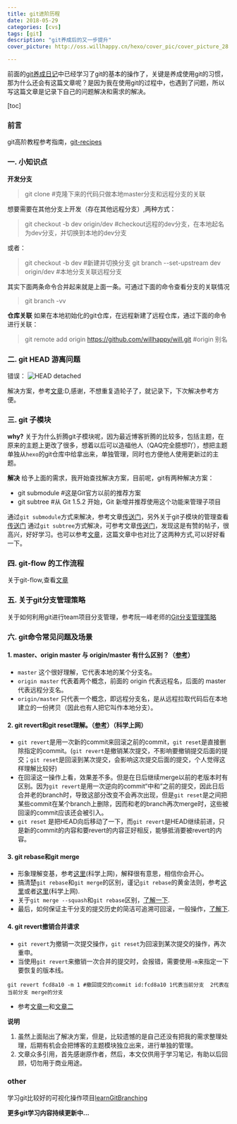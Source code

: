 ```yaml
---
title: git进阶历程
date: 2018-05-29
categories: [cvs]
tags: [git]
description: "git养成后的又一步提升"
cover_picture: http://oss.willhappy.cn/hexo/cover_pic/cover_picture_28.jpg

---
```


前面的[git养成日记][1]中已经学习了git的基本的操作了，关键是养成使用git的习惯，那为什么还会有这篇文章呢？是因为我在使用git的过程中，也遇到了问题，所以写这篇文章是记录下自己的问题解决和需求的解决。

<!--more-->

[toc]

### 前言

git高阶教程参考指南，[git-recipes][10]

### 一. 小知识点

**开发分支**
> git clone  #克隆下来的代码只做本地master分支和远程分支的关联

想要需要在其他分支上开发（存在其他远程分支）,两种方式：

> git checkout -b dev origin/dev    #checkout远程的dev分支，在本地起名为dev分支，并切换到本地的dev分支

或者：
> git checkout -b dev #新建并切换分支
git branch --set-upstream dev origin/dev    #本地分支关联远程分支

其实下面两条命令合并起来就是上面一条。可通过下面的命令查看分支的关联情况
> git branch -vv

**仓库关联**
如果在本地初始化的git仓库，在远程新建了远程仓库，通过下面的命令进行关联：
> git remote add origin <https://github.com/willhappy/will.git>       #origin 别名

### 二. git HEAD 游离问题

错误：
![HEAD detached][2]

解决方案，参考[文章][3]:D,感谢，不想重复造轮子了，就记录下，下次解决参考方便。

### 三. git 子模块

**why?**
关于为什么折腾git子模块呢，因为最近博客折腾的比较多，包括主题，在原来的主题上更改了很多，想着以后可以造福他人（QAQ完全臆想吖），想把主题单独从`hexo`的git仓库中给拿出来，单独管理，同时也方便他人使用更新过的主题。

**解决**
给予上面的需求，我开始查找解决方案，目前呢，git有两种解决方案：

- git submodule       #这是Git官方以前的推荐方案
- git subtree         #从 Git 1.5.2 开始，Git 新增并推荐使用这个功能来管理子项目

通过`git submodule`方式来解决，参考文章[传送门][4]，另外关于git子模块的管理查看[传送门][5]
通过`git subtree`方式解决，可参考文章[传送门][6]，发现这是有赞的帖子，很高兴，好好学习。也可以参考[文章][7]，这篇文章中也对比了这两种方式,可以好好看一下。

### 四. git-flow 的工作流程

关于git-flow,查看[文章][8]

### 五. 关于git分支管理策略

关于如何利用git进行team项目分支管理，参考阮一峰老师的[Git分支管理策略][9]

### 六. git命令常见问题及场景

#### 1. master、origin master 与 origin/master 有什么区别？（[参考][11]）

- `master` 这个很好理解，它代表本地的某个分支名。
- `origin master` 代表着两个概念，前面的 origin 代表远程名，后面的 master 代表远程分支名。
- `origin/master` 只代表一个概念，即远程分支名，是从远程拉取代码后在本地建立的一份拷贝（因此也有人把它叫作本地分支）。

#### 2. git revert和git reset理解。（[参考][12]）（科学上网）

- `git revert`是用一次新的commit来回滚之前的commit，`git reset`是直接删除指定的commit。(`git revert`是撤销某次提交，不影响要撤销提交后面的提交；`git reset`是回滚到某次提交，会影响这次提交后面的提交，个人觉得这样理解比较好)
- 在回滚这一操作上看，效果差不多。但是在日后继续merge以前的老版本时有区别。因为`git revert`是用一次逆向的commit“中和”之前的提交，因此日后合并老的branch时，导致这部分改变不会再次出现，但是`git reset`是之间把某些commit在某个branch上删除，因而和老的branch再次merge时，这些被回滚的commit应该还会被引入。
- `git reset` 是把HEAD向后移动了一下，而`git revert`是HEAD继续前进，只是新的commit的内容和要revert的内容正好相反，能够抵消要被revert的内容。

#### 3. git rebase和git merge

- 形象理解变基，参考[这里][13](科学上网)，解释很有意思，相信你会开心。
- 搞清楚`git rebase`和`git merge`的区别，谨记`git rebase`的黄金法则，参考[这里][14]或者[这里][15](科学上网).
- 关于`git merge --squash`和`git rebase`区别，[了解一下][16].
- 最后，如何保证主干分支的提交历史的简洁可追溯可回滚，一般操作，[了解下][17].

#### 4. git revert撤销合并请求

- `git revert`为撤销一次提交操作，`git reset`为回滚到某次提交的操作，再次重申。
- 当使用`git revert`来撤销一次合并的提交时，会报错，需要使用`-m`来指定一下要恢复的版本线。

```shell
git revert fcd8a10 -m 1 #撤回提交的commit id:fcd8a10 1代表当前分支  2代表在当前分支 merge的分支
```

- 参考[文章一][18]和[文章二][19]

**说明**

1. 虽然上面贴出了解决方案，但是，比较遗憾的是自己还没有把我的需求整理处理，后期有机会会把博客的主题模块独立出来，进行单独的管理。
2. 文章众多引用，首先感谢原作者，然后，本文仅供用于学习笔记，有助以后回顾，切勿用于商业用途。

### other

学习git比较好的可视化操作项目[learnGitBranching][20]

**更多git学习内容持续更新中...**

[1]: http://blog.willhappy.cn/2018/04/26/22_2018-04-26_git%E5%85%BB%E6%88%90%E6%97%A5%E8%AE%B0/
[2]: http://oss.willhappy.cn/18-5-9/54275503.jpg
[3]: https://blog.csdn.net/u011240877/article/details/76273335
[4]: https://blessing.studio/splitting-a-subfolder-out-into-a-new-git-repository/
[5]: http://imtianx.cn/2018/03/08/git_submodule/
[6]: https://tech.youzan.com/git-subtree/
[7]: https://blog.csdn.net/gatieme/article/details/64212666
[8]: https://www.git-tower.com/learn/git/ebook/cn/command-line/advanced-topics/git-flow#start
[9]: http://www.ruanyifeng.com/blog/2012/07/git.html
[10]: https://github.com/geeeeeeeeek/git-recipes
[11]: https://blog.twofei.com/695/
[12]: https://goo.gl/fgWC1G
[13]: https://goo.gl/d4LdGv
[14]: https://juejin.im/post/5a3b97ee5188252103346d46
[15]: https://goo.gl/1YXazm
[16]: https://www.jianshu.com/p/684a8ae9dcf1
[17]: https://blog.csdn.net/yuxin6866/article/details/70156863
[18]: http://blog.chenzuhuang.com/archive/62.html
[19]: https://blog.csdn.net/paul_wei2008/article/details/77477932
[20]: https://github.com/pcottle/learnGitBranching
